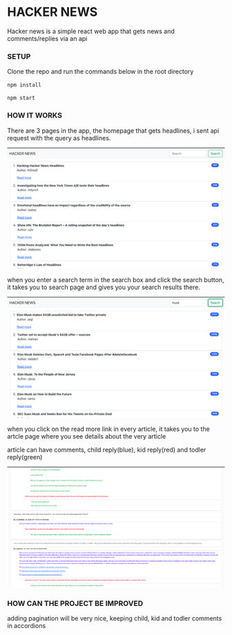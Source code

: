 # HACKER NEWS

Hacker news is a simple react web app that gets news and comments/replies via an api

### SETUP

Clone the repo and run the commands below in the root directory

```
npm install
```

```
npm start
```
### HOW IT WORKS

There are 3 pages in the app, the homepage that gets headlines, i sent api request with the query as headlines.

![Alt text](public/pic1.png?raw=true "Title")

when you enter a search term in the search box and click the search button, it takes you to search page and gives you your search results there.

![Alt text](public/pic2.png?raw=true "Title")

when you click on the read more link in every article, it takes you to the artcle page where you see details about the very article

article can have comments, child reply(blue), kid reply(red) and todler reply(green)

![Alt text](public/pic3.png?raw=true "Title")

### HOW CAN THE PROJECT BE IMPROVED

adding pagination will be very nice, keeping child, kid and todler comments in accordions